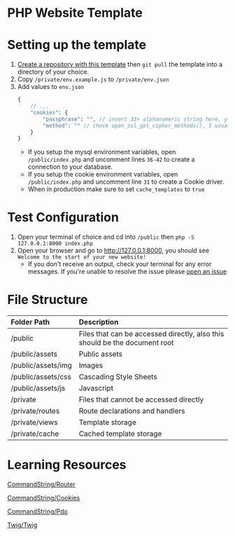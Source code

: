 # PHP Website Template

# Setting up the template
1. [Create a repository with this template](https://github.com/CommandString/PHP-Website-Template/generate) then `git pull` the template into a directory of your choice.
2. Copy `/private/env.example.js` to `/private/env.json`
3. Add values to `env.json`
	```php
	{
	    // ...
	    "cookies": {
	        "passphrase": "", // insert 32+ alphanumeric string here, you can use a password generator to generate a string
	        "method": "" // check open_ssl_get_cipher_methods(), I usually use AES-256-CTR
	    }
	}
	```
	* If you setup the mysql environment variables, open `/public/index.php` and uncomment lines `36-42` to create a connection to your database.
	* If you setup the cookie environment variables, open `/public/index.php` and uncomment line `31` to create a Cookie driver.
	* When in production make sure to set `cache_templates` to `true`

# Test Configuration
1. Open your terminal of choice and cd into `/public` then `php -S 127.0.0.1:8000 index.php`
2. Open your browser and go to http://127.0.0.1:8000, you should see `Welcome to the start of your new website!`
	* If you don't receive an output, check your terminal for any error messages. If you're unable to resolve the issue please [open an issue](https://github.com/CommandString/PHP-Website-Template/issues/new)

# File Structure
| Folder Path | Description |
|:-| :-|
| /public 						| Files that can be accessed directly, also this should be the document root
| /public/assets 			| Public assets
| /public/assets/img 	| Images
| /public/assets/css 	| Cascading Style Sheets
| /public/assets/js  	| Javascript
| /private 						| Files that cannot be accessed directly
| /private/routes 		| Route declarations and handlers
| /private/views  		| Template storage
| /private/cache			| Cached template storage

# Learning Resources
[CommandString/Router](https://github.com/CommandString/router)

[CommandString/Cookies](https://github.com/CommandString/cookies)

[CommandString/Pdo](https://github.com/CommandString/pdo)

[Twig/Twig](https://twig.symfony.com/doc/3.x/)